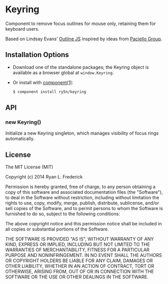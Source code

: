 
# Keyring

Component to remove focus outlines for mouse only, retaining them for keyboard users.

Based on Lindsay Evans’ [Outline JS](https://github.com/lindsayevans/outline.js) inspired by ideas from [Paciello Group](http://www.paciellogroup.com/blog/2012/04/how-to-remove-css-outlines-in-an-accessible-manner/).


## Installation Options

- Download one of the standalone packages; the Keyring object is available as a browser global at `window.Keyring`.

- Or install with [component(1)](http://component.io):
  ```bash
  $ component install ry5n/keyring
  ```


## API

### new Keyring()

Initialize a new Keyring singleton, which manages visibility of focus rings automatically.


## License

The MIT License (MIT)

Copyright (c) 2014 Ryan L. Frederick

Permission is hereby granted, free of charge, to any person obtaining a copy
of this software and associated documentation files (the "Software"), to deal
in the Software without restriction, including without limitation the rights
to use, copy, modify, merge, publish, distribute, sublicense, and/or sell
copies of the Software, and to permit persons to whom the Software is
furnished to do so, subject to the following conditions:

The above copyright notice and this permission notice shall be included in
all copies or substantial portions of the Software.

THE SOFTWARE IS PROVIDED "AS IS", WITHOUT WARRANTY OF ANY KIND, EXPRESS OR
IMPLIED, INCLUDING BUT NOT LIMITED TO THE WARRANTIES OF MERCHANTABILITY,
FITNESS FOR A PARTICULAR PURPOSE AND NONINFRINGEMENT. IN NO EVENT SHALL THE
AUTHORS OR COPYRIGHT HOLDERS BE LIABLE FOR ANY CLAIM, DAMAGES OR OTHER
LIABILITY, WHETHER IN AN ACTION OF CONTRACT, TORT OR OTHERWISE, ARISING FROM,
OUT OF OR IN CONNECTION WITH THE SOFTWARE OR THE USE OR OTHER DEALINGS IN
THE SOFTWARE.
